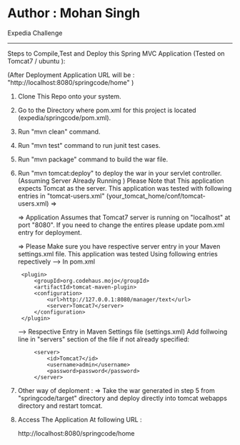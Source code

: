 Author : Mohan Singh
=======

Expedia Challenge

-----------------------
Steps to Compile,Test and Deploy this Spring MVC Application (Tested on Tomcat7 / ubuntu ):

(After Deployment Application URL will be : "http://localhost:8080/springcode/home" )

1. Clone This Repo onto your system.
2. Go to the Directory where pom.xml for this project is located (expedia/springcode/pom.xml).
3. Run "mvn clean" command.
4. Run "mvn test" command to run junit test cases.
5. Run "mvn package" command to build the war file.
6. Run "mvn tomcat:deploy" to deploy the war in your servlet controller. (Assuming Server Already Running )
   Please Note that This application expects Tomcat as the server.
   This application was tested with following entries in "tomcat-users.xml" (your_tomcat_home/conf/tomcat-users.xml)
   =>

	<tomcat-users>
		<role rolename="manager" />
		<role rolename="manager-gui" />
		<role rolename="manager-script" />
		<role rolename="admin" />
		<user username="admin" password="password" roles="admin,manager,manager-gui,manager-script" />
	</tomcat-users>
	
   => Application Assumes that Tomcat7 server is running on "localhost" at port "8080". If you need to change the entires please
   update pom.xml entry for deployment.

   => Please Make sure you have respective server entry in your Maven settings.xml file. This application was tested
      Using following entries repectively
	--> In pom.xml

		<plugin>
			<groupId>org.codehaus.mojo</groupId>
			<artifactId>tomcat-maven-plugin>
			<configuration>
				<url>http://127.0.0.1:8080/manager/text</url>
				<server>Tomcat7</server>
			</configuration>
		</plugin>
	--> Respective Entry in Maven Settings file (settings.xml)
		Add follwoing line in "servers" section of the file if not already specified: 

			<server>
				<id>Tomcat7</id>
				<username>admin</username>
				<password>password</password>
			</server>

7. Other way of deploment :
	=> Take the war generated in step 5 from "springcode/target" directory and deploy directly into tomcat webapps
	   directory and restart tomcat.

8. Access The Application At following URL :

	http://localhost:8080/springcode/home
		